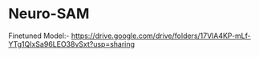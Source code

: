 # Neuro-SAM



Finetuned Model:- https://drive.google.com/drive/folders/17VlA4KP-mLf-YTg1QIxSa96LEO38vSxt?usp=sharing
